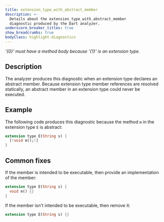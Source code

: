 ```yaml
---
title: extension_type_with_abstract_member
description: >-
  Details about the extension_type_with_abstract_member
  diagnostic produced by the Dart analyzer.
underscore_breaker_titles: true
show_breadcrumbs: true
bodyClass: highlight-diagnostics
---
```


_'{0}' must have a method body because '{1}' is an extension type._

## Description

The analyzer produces this diagnostic when an extension type declares an
abstract member. Because extension type member references are resolved
statically, an abstract member in an extension type could never be
executed.

## Example

The following code produces this diagnostic because the method `m` in the
extension type `E` is abstract:

```dart
extension type E(String s) {
  [!void m();!]
}
```

## Common fixes

If the member is intended to be executable, then provide an implementation
of the member:

```dart
extension type E(String s) {
  void m() {}
}
```

If the member isn't intended to be executable, then remove it:

```dart
extension type E(String s) {}
```
